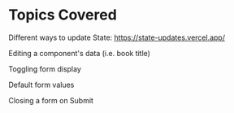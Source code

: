 # Topics Covered

Different ways to update State: https://state-updates.vercel.app/

Editing a component's data (i.e. book title)

Toggling form display

Default form values

Closing a form on Submit




